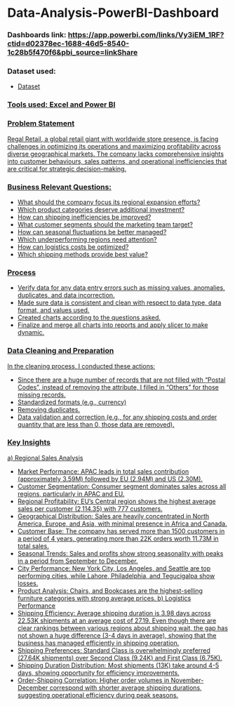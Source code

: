 # Data-Analysis-PowerBI-Dashboard
### Dashboards link: https://app.powerbi.com/links/Vy3iEM_1RF?ctid=d02378ec-1688-46d5-8540-1c28b5f470f6&pbi_source=linkShare 
### Dataset used: 
- <a href="https://github.com/delwynluu/Data-Analysis-PowerBI-Dashboard/blob/main/Regal-Retail-Dataset.xlsx">Dataset
### Tools used: Excel and Power BI 
### Problem Statement 
Regal Retail, a global retail giant with worldwide store presence, is facing challenges in optimizing its operations and maximizing profitability across diverse geographical markets. The company lacks comprehensive insights into customer behaviours, sales patterns, and operational inefficiencies that are critical for strategic decision-making. 
### Business Relevant Questions:
-  What should the company focus its regional expansion efforts? 
-  Which product categories deserve additional investment? 
-  How can shipping inefficiencies be improved? 
-  What customer segments should the marketing team target? 
-  How can seasonal fluctuations be better managed? 
-  Which underperforming regions need attention? 
-  How can logistics costs be optimized?
-  Which shipping methods provide best value? 
### Process
- 	Verify data for any data entry errors such as missing values, anomalies, duplicates, and data incorrection. 
- 	Made sure data is consistent and clean with respect to data type, data format, and values used. 
- 	Created charts according to the questions asked. 
- 	Finalize and merge all charts into reports and apply slicer to make dynamic. 
### Data Cleaning and Preparation 
In the cleaning process, I conducted these actions: 
-  Since there are a huge number of records that are not filled with “Postal Codes”, instead of removing the attribute, I filled in “Others” for those missing records. 
-  Standardized formats (e.g., currency) 
-  Removing duplicates. 
-  Data validation and correction (e.g., for any shipping costs and order quantity that are less than 0, those data are removed).
### Key Insights 
a) Regional Sales Analysis 
- 	Market Performance: APAC leads in total sales contribution (approximately 3.59M) followed by EU (2.94M) and US (2.30M). 
- 	Customer Segmentation: Consumer segment dominates sales across all regions, particularly in APAC and EU. 
- 	Regional Profitability: EU’s Central region shows the highest average sales per customer (2,114.35) with 777 customers. 
- 	Geographical Distribution: Sales are heavily concentrated in North America, Europe, and Asia, with minimal presence in Africa and Canada. 
- 	Customer Base: The company has served more than 1500 customers in a period of 4 years, generating more than 22K orders worth 11.73M in total sales. 
- 	Seasonal Trends: Sales and profits show strong seasonality with peaks in a period from September to December. 
- 	City Performance: New York City, Los Angeles, and Seattle are top performing cities, while Lahore, Philadelphia, and Tegucigalpa show losses. 
- 	Product Analysis: Chairs, and Bookcases are the highest-selling furniture categories with strong average prices. 
b) Logistics Performance
-  Shipping Efficiency: Average shipping duration is 3.98 days across 22.53K shipments at an average cost of 27.19. Even though there are clear rankings between various regions about shipping wait, the gap has not shown a huge difference (3-4 days in average), showing that the business has managed efficiently in shipping operation. 
-	Shipping Preferences: Standard Class is overwhelmingly preferred (27.64K shipments) over Second Class (9.24K) and First Class (6.75K).
-	 Shipping Duration Distribution: Most shipments (13K) take around 4-5 days, showing opportunity for efficiency improvements. 
-	Order-Shipping Correlation: Higher order volumes in November-December correspond with shorter average shipping durations, suggesting operational efficiency during peak seasons.




